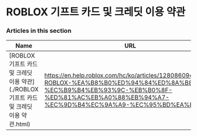 # ROBLOX 기프트 카드 및 크레딧 이용 약관  
### Articles in this section
Name|URL
-|-
[ROBLOX 기프트 카드 및 크레딧 이용 약관](./ROBLOX 기프트 카드 및 크레딧 이용 약관.html) |https://en.help.roblox.com/hc/ko/articles/12808609433108-ROBLOX-%EA%B8%B0%ED%94%84%ED%8A%B8-%EC%B9%B4%EB%93%9C-%EB%B0%8F-%ED%81%AC%EB%A0%88%EB%94%A7-%EC%9D%B4%EC%9A%A9-%EC%95%BD%EA%B4%80